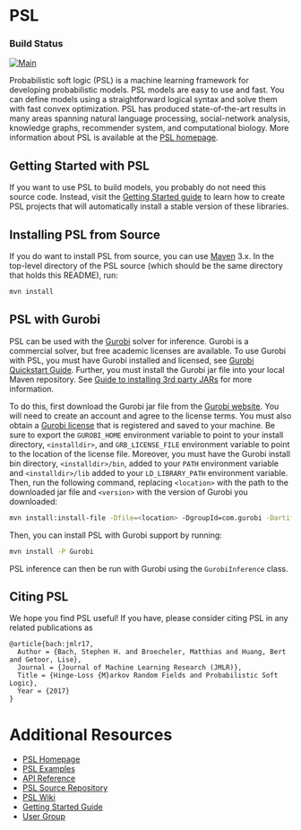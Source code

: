 PSL
===

### Build Status
[![Main](https://github.com/linqs/psl/actions/workflows/main.yml/badge.svg)](https://github.com/linqs/psl/actions/workflows/main.yml)

Probabilistic soft logic (PSL) is a machine learning framework for developing probabilistic models.
PSL models are easy to use and fast.
You can define models using a straightforward logical syntax and solve them with fast convex optimization.
PSL has produced state-of-the-art results in many areas spanning natural language processing, social-network analysis, knowledge graphs, recommender system, and computational biology.
More information about PSL is available at the [PSL homepage](https://psl.linqs.org).

Getting Started with PSL
------------------------

If you want to use PSL to build models, you probably do not need this source code.
Instead, visit the [Getting Started guide](https://psl.linqs.org/blog/2018/07/15/getting-started-with-psl.html) to learn how to create PSL projects that will automatically install a stable version of these libraries.

Installing PSL from Source
--------------------------

If you do want to install PSL from source, you can use [Maven](https://maven.apache.org/) 3.x.
In the top-level directory of the PSL source (which should be the same directory that holds this README), run:
```sh
mvn install
```

PSL with Gurobi
--------------------------

PSL can be used with the [Gurobi](http://www.gurobi.com/) solver for inference.
Gurobi is a commercial solver, but free academic licenses are available.
To use Gurobi with PSL, you must have Gurobi installed and licensed, see [Gurobi Quickstart Guide](https://www.gurobi.com/documentation/quickstart.html).
Further, you must install the Gurobi jar file into your local Maven repository.
See [Guide to installing 3rd party JARs](https://maven.apache.org/guides/mini/guide-3rd-party-jars-local.html) for more information.

To do this, first download the Gurobi jar file from the [Gurobi website](https://www.gurobi.com/downloads/).
You will need to create an account and agree to the license terms.
You must also obtain a [Gurobi license](https://www.gurobi.com/documentation/current/quickstart_windows/obtaining_a_grb_license.html) that is registered and saved to your machine.
Be sure to export the `GUROBI_HOME` environment variable to point to your install directory, `<installdir>`, and `GRB_LICENSE_FILE` environment variable to point to the location of the license file.
Moreover, you must have the Gurobi install bin directory, `<installdir>/bin`, added to your `PATH` environment variable and `<installdir>/lib` added to your `LD_LIBRARY_PATH` environment variable.
Then, run the following command, replacing `<location>` with the path to the downloaded jar file and `<version>` with the version of Gurobi you downloaded:
```sh
mvn install:install-file -Dfile=<location> -DgroupId=com.gurobi -DartifactId=gurobi -Dversion=<version> -Dpackaging=jar
```
Then, you can install PSL with Gurobi support by running:
```sh
mvn install -P Gurobi
```
PSL inference can then be run with Gurobi using the `GurobiInference` class.

Citing PSL
----------

We hope you find PSL useful!
If you have, please consider citing PSL in any related publications as
```
@article{bach:jmlr17,
  Author = {Bach, Stephen H. and Broecheler, Matthias and Huang, Bert and Getoor, Lise},
  Journal = {Journal of Machine Learning Research (JMLR)},
  Title = {Hinge-Loss {M}arkov Random Fields and Probabilistic Soft Logic},
  Year = {2017}
}
```

Additional Resources
====================
- [PSL Homepage](https://psl.linqs.org)
- [PSL Examples](https://github.com/linqs/psl-examples)
- [API Reference](https://psl.linqs.org/api/)
- [PSL Source Repository](https://github.com/linqs/psl)
- [PSL Wiki](https://psl.linqs.org/wiki/)
- [Getting Started Guide](https://psl.linqs.org/blog/2018/07/15/getting-started-with-psl.html)
- [User Group](https://groups.google.com/forum/#!forum/psl-users)
